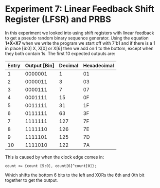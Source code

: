 #  Experiment 7: Linear Feedback Shift Register (LFSR) and PRBS

In this experiment we looked into using shift registers with linear feedback to get a pseudo random binary sequence generator. Using the equation **1+X+X7** when we write the program we start off with 7'b1 and if there is a 1 in place [6:0] X, X[0] or X[6] then we add on 1 to the bottom, except when they both contain 1s. The first 10 expected outputs are:

| Entry   | Output [Bin]| Decimal | Hexadecimal |
| --------|------------|-------|-------|
| 1  | 0000001   | 1    | 01    |
| 2  | 0000011   | 3    | 03    |
| 3  | 0000111   | 7    | 07    |
| 4  | 0001111   | 15    | 0F    |
| 5  | 0011111   | 31    | 1F    |
| 6  | 0111111   | 63    | 3F    |
| 7  | 1111111   | 127    | 7F    |
| 8  | 1111110   | 126    | 7E    |
| 9  | 1111101   | 125    | 7D    |
| 10  | 1111010  | 122    | 7A    |

This is caused by when the clock edge comes in:

    count <= {count [5:0], count[6]^count[0]};
    
Which shifts the bottom 6 bits to the left and XORs the 6th and 0th bit together to get the output.
